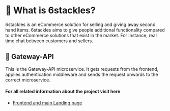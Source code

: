 # 🐙 What is 6stackles?
6stackles is an eCommerce solution for selling and giving away second hand items.
6stackles aims to give people additional functionality compared to other eCommerce solutions that exist in the market. For instance, real time chat between customers and sellers.

## 🚪 Gateway-API
This is the Gateway-API microservice. It gets requests from the frontend, applies authentication middleware and sends the request onwards to the correct microservice.

#### For all related information about the project visit here
- [Frontend and main Landing page](https://github.com/Solobearus/6stackles-gateway-api "API Gateway")
